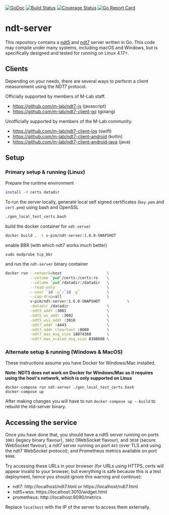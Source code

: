 [![GoDoc](https://godoc.org/github.com/m-lab/ndt-server?status.svg)](https://godoc.org/github.com/m-lab/ndt-server) [![Build Status](https://travis-ci.org/m-lab/ndt-server.svg?branch=master)](https://travis-ci.org/m-lab/ndt-server) [![Coverage Status](https://coveralls.io/repos/github/m-lab/ndt-server/badge.svg?branch=master)](https://coveralls.io/github/m-lab/ndt-server?branch=master) [![Go Report Card](https://goreportcard.com/badge/github.com/m-lab/ndt-server)](https://goreportcard.com/report/github.com/m-lab/ndt-server)

# ndt-server

This repository contains a [ndt5](
https://github.com/ndt-project/ndt/wiki/NDTProtocol) and [ndt7](
spec/ndt7-protocol.md) server written in Go. This code may compile under
many systems, including macOS and Windows, but is specifically designed
and tested for running on Linux 4.17+.

## Clients

Depending on your needs, there are several ways to perform a client measurement
using the NDT7 protocol.

Officially supported by members of M-Lab staff.

* https://github.com/m-lab/ndt7-js (javascript)
* https://github.com/m-lab/ndt7-client-go (golang)

Unofficially supported by members of the M-Lab community.

* https://github.com/m-lab/ndt7-client-ios (swift)
* https://github.com/m-lab/ndt7-client-android (kotlin)
* https://github.com/m-lab/ndt7-client-android-java (java)

## Setup

### Primary setup & running (Linux)

Prepare the runtime environment

```bash
install -d certs datadir
```

To run the server locally, generate local self signed certificates (`key.pem`
and `cert.pem`) using bash and OpenSSL

```bash
./gen_local_test_certs.bash
```

build the docker container for `ndt-server`

```bash
docker build . -t v-pim/ndt-server:1.6.0-SNAPSHOT
```

enable BBR (with which ndt7 works much better)

```
sudo modprobe tcp_bbr
```

and run the `ndt-server` binary container

```bash
docker run --network=host                    \
           --volume `pwd`/certs:/certs:ro    \
           --volume `pwd`/datadir:/datadir   \
           --read-only                       \
           --user `id -u`:`id -g`            \
           --cap-drop=all                    \
           v-pim/ndt-server:1.6.0-SNAPSHOT            \
           -datadir /datadir                 \
           -ndt5_addr :3001                  \
           -ndt5_ws_addr :3002               \
           -ndt5_wss_addr :3010              \
           -ndt7_addr :4443                  \
           -ndt7_addr_cleartext :8080        \
           -ndt7_max_msg_size 18874368       \
           -ndt7_max_scaled_msg_size 8388608 \
```

### Alternate setup & running (Windows & MacOS)

These instructions assume you have Docker for Windows/Mac installed.

**Note: NDT5 does not work on Docker for Windows/Mac as it requires using the host's network, which is only supported on Linux**

```
docker-compose run ndt-server ./gen_local_test_certs.bash
docker-compose up
```

After making changes you will have to run `docker-compose up --build` to rebuild the ntd-server binary.

## Accessing the service

Once you have done that, you should have a ndt5 server running on ports
`3001` (legacy binary flavour), `3002` (WebSocket flavour), and `3010`
(secure WebSocket flavour); a ndt7 server running on port `443` (over TLS
and using the ndt7 WebSocket protocol); and Prometheus metrics available
on port `9990`.

Try accessing these URLs in your browser (for URLs using HTTPS, certs will
appear invalid to your browser, but everything is safe because this is a test
deployment, hence you should ignore this warning and continue):

* ndt7: http://localhost/ndt7.html or https://localhost/ndt7.html
* ndt5+wss: https://localhost:3010/widget.html
* prometheus: http://localhost:9090/metrics

Replace `localhost` with the IP of the server to access them externally.
